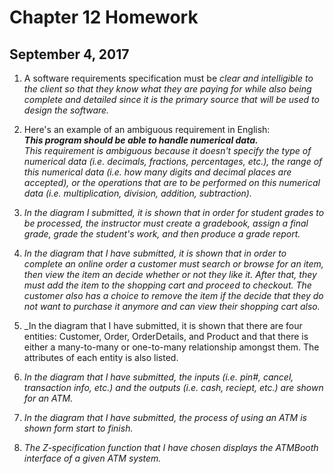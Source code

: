# Chapter 12 Homework
## September 4, 2017

1. A software requirements specification must be _clear and intelligible to the 
client so that they know what they are paying for while also being complete and 
detailed since it is the primary source that will be used to design the 
software._  

2. Here's an example of an ambiguous requirement in English:  
**_This program should be able to handle numerical data._**  
_This requirement is ambiguous because it doesn't specify the type of numerical 
data (i.e. decimals, fractions, percentages, etc.), the range of this numerical 
data (i.e. how many digits and decimal places are accepted), or the operations 
that are to be performed on this numerical data (i.e. 
multiplication, division, addition, subtraction)._  

3. _In the diagram I submitted, it is shown that in order for student grades to 
be processed, the instructor must create a gradebook, assign a final grade, 
grade the student's work, and then produce a grade report._  

4. _In the diagram that I have submitted, it is shown that in order to complete 
an online order a customer must search or browse for an item, then view the item 
an decide whether or not they like it. After that, they must add the item to the 
shopping cart and proceed to checkout. The customer also has a choice to remove 
the item if the decide that they do not want to purchase it anymore and can view 
their shopping cart also._  

5. _In the diagram that I have submitted, it is shown that there are four 
entities: Customer, Order, OrderDetails, and Product and that there is either 
a many-to-many or one-to-many relationship amongst them. The attributes of each 
entity is also listed.  

6. _In the diagram that I have submitted, the inputs (i.e. pin#, cancel, 
transaction info, etc.) and the outputs (i.e. cash, reciept, etc.) are shown for 
an ATM._  

7. _In the diagram that I have submitted, the process of using an ATM is shown 
form start to finish._  

8. _The Z-specification function that I have chosen displays the ATMBooth 
interface of a given ATM system._
